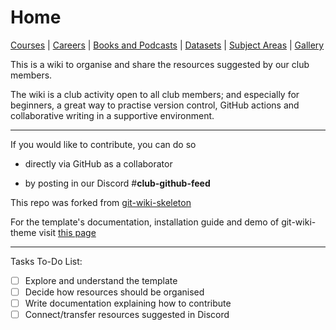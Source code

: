 # Home

[Courses](wiki/courses.md) | [Careers](wiki/careers.md) | [Books and Podcasts](wiki/books_and_podcasts.md) | [Datasets](wiki/datasets.md) | [Subject Areas](wiki/subject_areas.md) | [Gallery](wiki/gallery.md)

This is a wiki to organise and share the resources suggested by our club members.

The wiki is a club activity open to all club members; and especially for beginners, a great way to practise version control, GitHub actions and collaborative writing in a supportive environment.

***

If you would like to contribute, you can do so

- directly via GitHub as a collaborator

- by posting in our Discord #**club-github-feed**

This repo was forked from [git-wiki-skeleton](https://github.com/Drassil/git-wiki-skeleton)

For the template's documentation, installation guide and demo of git-wiki-theme visit [this page](http://drassil.github.io/git-wiki/)

***

Tasks To-Do List:

- [ ] Explore and understand the template
- [ ] Decide how resources should be organised 
- [ ] Write documentation explaining how to contribute
- [ ] Connect/transfer resources suggested in Discord
